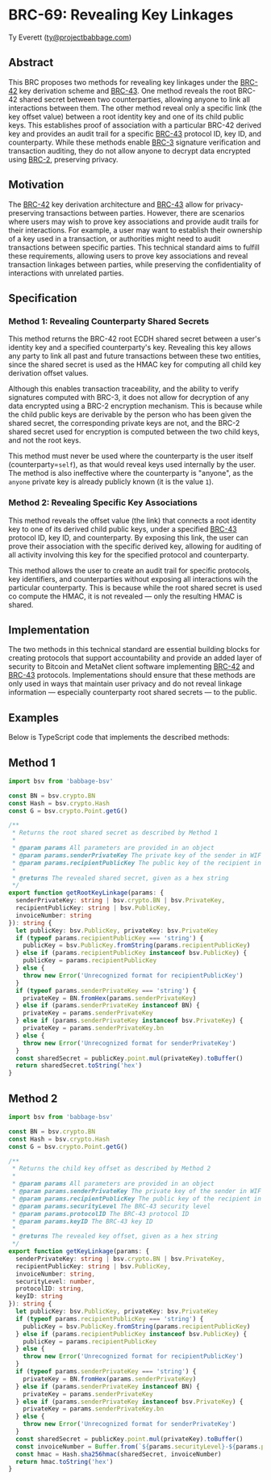 # BRC-69: Revealing Key Linkages

Ty Everett (ty@projectbabbage.com)

## Abstract

This BRC proposes two methods for revealing key linkages under the [BRC-42](./0042.md) key derivation scheme and [BRC-43](./0043.md). One method reveals the root BRC-42 shared secret between two counterparties, allowing anyone to link all interactions between them. The other method reveal only a specific link (the key offset value) between a root identity key and one of its child public keys. This establishes proof of association with a particular BRC-42 derived key and provides an audit trail for a specific [BRC-43](./0043.md) protocol ID, key ID, and counterparty. While these methods enable [BRC-3](../wallet/0003.md) signature verification and transaction auditing, they do not allow anyone to decrypt data encrypted using [BRC-2](../wallet/0002.md), preserving privacy.

## Motivation

The [BRC-42](./0042.md) key derivation architecture and [BRC-43](../key-derivation/0043.md) allow for privacy-preserving transactions between parties. However, there are scenarios where users may wish to prove key associations and provide audit trails for their interactions. For example, a user may want to establish their ownership of a key used in a transaction, or authorities might need to audit transactions between specific parties. This technical standard aims to fulfill these requirements, allowing users to prove key associations and reveal transaction linkages between parties, while preserving the confidentiality of interactions with unrelated parties.

## Specification

### Method 1: Revealing Counterparty Shared Secrets

This method returns the BRC-42 root ECDH shared secret between a user's identity key and a specified counterparty's key. Revealing this key allows any party to link all past and future transactions between these two entities, since the shared secret is used as the HMAC key for computing all child key derivation offset values.

Although this enables transaction traceability, and the ability to verify signatures computed with BRC-3, it does not allow for decryption of any data encrypted using a BRC-2 encryption mechanism. This is because while the child public keys are derivable by the person who has been given the shared secret, the corresponding private keys are not, and the BRC-2 shared secret used for encryption is computed between the two child keys, and not the root keys.

This method must never be used where the counterparty is the user itself (counterparty=`self`), as that would reveal keys used internally by the user. The method is also ineffective where the counterparty is "anyone", as the `anyone` private key is already publicly known (it is the value `1`).

### Method 2: Revealing Specific Key Associations

This method reveals the offset value (the link) that connects a root identity key to one of its derived child public keys, under a specified [BRC-43](./0043.md) protocol ID, key ID, and counterparty. By exposing this link, the user can prove their association with the specific derived key, allowing for auditing of all activity involving this key for the specified protocol and counterparty.

This method allows the user to create an audit trail for specific protocols, key identifiers, and counterparties without exposing all interactions wih the particular counterparty. This is because while the root shared secret is used co compute the HMAC, it is not revealed — only the resulting HMAC is shared.

## Implementation

The two methods in this technical standard are essential building blocks for creating protocols that support accountability and provide an added layer of security to Bitcoin and MetaNet client software implementing [BRC-42](./0042.md) and [BRC-43](./0043.md) protocols. Implementations should ensure that these methods are only used in ways that maintain user privacy and do not reveal linkage information — especially counterparty root shared secrets — to the public.

## Examples

Below is TypeScript code that implements the described methods:

## Method 1

```ts
import bsv from 'babbage-bsv'

const BN = bsv.crypto.BN
const Hash = bsv.crypto.Hash
const G = bsv.crypto.Point.getG()

/**
 * Returns the root shared secret as described by Method 1
 *
 * @param params All parameters are provided in an object
 * @param params.senderPrivateKey The private key of the sender in WIF format
 * @param params.recipientPublicKey The public key of the recipient in hexadecimal DER format
 *
 * @returns The revealed shared secret, given as a hex string
 */
export function getRootKeyLinkage(params: {
  senderPrivateKey: string | bsv.crypto.BN | bsv.PrivateKey,
  recipientPublicKey: string | bsv.PublicKey,
  invoiceNumber: string
}): string {
  let publicKey: bsv.PublicKey, privateKey: bsv.PrivateKey
  if (typeof params.recipientPublicKey === 'string') {
    publicKey = bsv.PublicKey.fromString(params.recipientPublicKey)
  } else if (params.recipientPublicKey instanceof bsv.PublicKey) {
    publicKey = params.recipientPublicKey
  } else {
    throw new Error('Unrecognized format for recipientPublicKey')
  }
  if (typeof params.senderPrivateKey === 'string') {
    privateKey = BN.fromHex(params.senderPrivateKey)
  } else if (params.senderPrivateKey instanceof BN) {
    privateKey = params.senderPrivateKey
  } else if (params.senderPrivateKey instanceof bsv.PrivateKey) {
    privateKey = params.senderPrivateKey.bn
  } else {
    throw new Error('Unrecognized format for senderPrivateKey')
  }
  const sharedSecret = publicKey.point.mul(privateKey).toBuffer()
  return sharedSecret.toString('hex')
}
```

## Method 2

```ts
import bsv from 'babbage-bsv'

const BN = bsv.crypto.BN
const Hash = bsv.crypto.Hash
const G = bsv.crypto.Point.getG()

/**
 * Returns the child key offset as described by Method 2
 *
 * @param params All parameters are provided in an object
 * @param params.senderPrivateKey The private key of the sender in WIF format
 * @param params.recipientPublicKey The public key of the recipient in hexadecimal DER format
 * @param params.securityLevel The BRC-43 security level
 * @param params.protocolID The BRC-43 protocol ID
 * @param params.keyID The BRC-43 key ID
 *
 * @returns The revealed key offset, given as a hex string
 */
export function getKeyLinkage(params: {
  senderPrivateKey: string | bsv.crypto.BN | bsv.PrivateKey,
  recipientPublicKey: string | bsv.PublicKey,
  invoiceNumber: string,
  securityLevel: number,
  protocolID: string,
  keyID: string
}): string {
  let publicKey: bsv.PublicKey, privateKey: bsv.PrivateKey
  if (typeof params.recipientPublicKey === 'string') {
    publicKey = bsv.PublicKey.fromString(params.recipientPublicKey)
  } else if (params.recipientPublicKey instanceof bsv.PublicKey) {
    publicKey = params.recipientPublicKey
  } else {
    throw new Error('Unrecognized format for recipientPublicKey')
  }
  if (typeof params.senderPrivateKey === 'string') {
    privateKey = BN.fromHex(params.senderPrivateKey)
  } else if (params.senderPrivateKey instanceof BN) {
    privateKey = params.senderPrivateKey
  } else if (params.senderPrivateKey instanceof bsv.PrivateKey) {
    privateKey = params.senderPrivateKey.bn
  } else {
    throw new Error('Unrecognized format for senderPrivateKey')
  }
  const sharedSecret = publicKey.point.mul(privateKey).toBuffer()
  const invoiceNumber = Buffer.from(`${params.securityLevel}-${params.protocolId}-${params.keyID}`, 'utf8')
  const hmac = Hash.sha256hmac(sharedSecret, invoiceNumber)
  return hmac.toString('hex')
}
```
